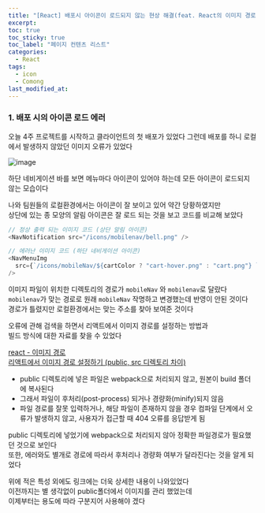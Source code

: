 ```yaml
---
title: "[React] 배포시 아이콘이 로드되지 않는 현상 해결(feat. React의 이미지 경로)"
excerpt:
toc: true
toc_sticky: true
toc_label: "페이지 컨텐츠 리스트"
categories:
  - React
tags:
  - icon
  - Comong
last_modified_at:
---
```


### **1. 배포 시의 아이콘 로드 에러**

오늘 4주 프로젝트를 시작하고 클라이언트의 첫 배포가 있었다
그런데 배포를 하니 로컬에서 발생하지 않았던 이미지 오류가 있었다

![image](https://user-images.githubusercontent.com/86667412/154602254-fef90ca5-ce0e-4bc5-8de7-019b313b4af0.png)

하단 네비게이션 바를 보면 메뉴마다 아이콘이 있어야 하는데
모든 아이콘이 로드되지 않는 모습이다

나와 팀원들의 로컬환경에서는 아이콘이 잘 보이고 있어 약간 당황하였지만  
상단에 있는 종 모양의 알림 아이콘은 잘 로드 되는 것을 보고 코드를 비교해 보았다

```javascript
// 정상 출력 되는 이미지 코드 (상단 알림 아이콘)
<NavNotification src="/icons/mobilenav/bell.png" />

// 에러난 이미지 코드 (하단 네비게이션 아이콘)
<NavMenuImg
  src={`/icons/mobileNav/${cartColor ? "cart-hover.png" : "cart.png"} `}
/>
```

이미지 파일이 위치한 디렉토리의 경로가 `mobileNav` 와 `mobilenav`로 달랐다  
`mobilenav`가 맞는 경로로 원래 `mobileNav` 작명하고 변경했는데 반영이 안된 것이다  
경로가 틀렸지만 로컬환경에서는 맞는 주소를 찾아 보여준 것이다

오류에 관해 검색을 하면서 리액트에서 이미지 경로를 설정하는 방법과  
빌드 방식에 대한 자료를 찾을 수 있었다

[react - 이미지 경로](https://velog.io/@hover16/react-%EC%9D%B4%EB%AF%B8%EC%A7%80-%EA%B2%BD%EB%A1%9C-k4x2xhji)  
[리액트에서 이미지 경로 설정하기 (public, src 디렉토리 차이)](https://bokjiho.medium.com/react-%EB%A6%AC%EC%95%A1%ED%8A%B8%EC%97%90%EC%84%9C-%EC%9D%B4%EB%AF%B8%EC%A7%80-%EA%B2%BD%EB%A1%9C-%EC%84%A4%EC%A0%95%ED%95%98%EA%B8%B0-public-src-%EB%94%94%EB%A0%89%ED%86%A0%EB%A6%AC-%EC%B0%A8%EC%9D%B4-fddb4f455c2a)

- public 디렉토리에 넣은 파일은 webpack으로 처리되지 않고, 원본이 build 폴더에 복사된다
- 그래서 파일이 후처리(post-process) 되거나 경량화(minify)되지 않음
- 파일 경로를 잘못 입력하거나, 해당 파일이 존재하지 않을 경우 컴파일 단계에서 오류가 발생하지 않고, 사용자가 접근할 때 404 오류를 응답받게 됨

public 디렉토리에 넣었기에 webpack으로 처리되지 않아 정확한 파일경로가 필요했던 것으로 보인다  
또한, 에러와도 별개로 경로에 따라서 후처리나 경량화 여부가 달라진다는 것을 알게 되었다

위에 적은 특성 외에도 링크에는 더욱 상세한 내용이 나와있었다  
이전까지는 별 생각없이 public폴더에서 이미지를 관리 했었는데  
이제부터는 용도에 따라 구분지어 사용해야 겠다

